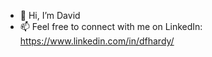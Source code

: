 - 👋 Hi, I’m David
- 📫 Feel free to connect with me on LinkedIn: https://www.linkedin.com/in/dfhardy/

<!---
davidfhardy/davidfhardy is a ✨ special ✨ repository because its `README.md` (this file) appears on your GitHub profile.
You can click the Preview link to take a look at your changes.
--->
